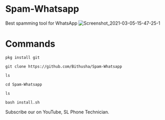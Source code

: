 # Spam-Whatsapp
Best spamming tool for WhatsApp
![Screenshot_2021-03-05-15-47-25-1](https://user-images.githubusercontent.com/77476778/110102862-48507e80-7dcb-11eb-831d-a2a6780cd901.png)
# Commands
`pkg install git`

`git clone https://github.com/Bithusha/Spam-Whatsapp `

`ls`

`cd Spam-Whatsapp`

`ls`

`bash install.sh`

Subscribe our on YouTube,
SL Phone Technician.
